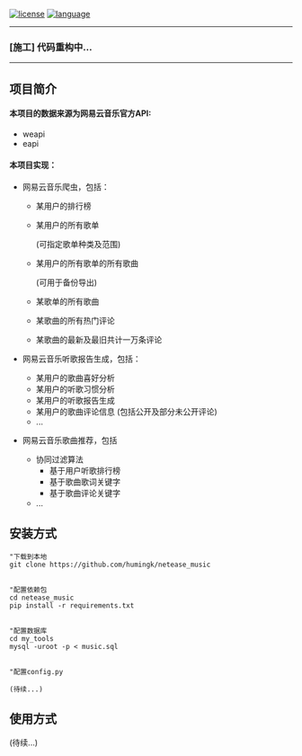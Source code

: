 <a href=""><img src="https://img.shields.io/github/license/mashape/apistatus.svg" alt="license"></a>
<a href=""><img src="https://img.shields.io/badge/language-python-green.svg" alt="language"></a>

---

### **[施工] 代码重构中...**

---

## 项目简介



#### 本项目的**数据来源**为网易云音乐官方API:

- weapi
- eapi



#### 本项目**实现**：

- 网易云音乐爬虫，包括：
  
  - 某用户的排行榜 
  
  - 某用户的所有歌单 
  
    (可指定歌单种类及范围)
  
  - 某用户的所有歌单的所有歌曲 
  
    (可用于备份导出)
  
  - 某歌单的所有歌曲
  
  - 某歌曲的所有热门评论
  
  - 某歌曲的最新及最旧共计一万条评论
  
  
  
- 网易云音乐听歌报告生成，包括：
  
  - 某用户的歌曲喜好分析
  - 某用户的听歌习惯分析
  - 某用户的听歌报告生成
  - 某用户的歌曲评论信息 (包括公开及部分未公开评论)
  - ...
  
  
  
- 网易云音乐歌曲推荐，包括
  
  - 协同过滤算法
    - 基于用户听歌排行榜
    - 基于歌曲歌词关键字
    - 基于歌曲评论关键字
  - ...

## 安装方式

```shell
"下载到本地
git clone https://github.com/humingk/netease_music


"配置依赖包
cd netease_music
pip install -r requirements.txt 


"配置数据库
cd my_tools
mysql -uroot -p < music.sql


"配置config.py

(待续...)
```





## 使用方式

(待续...)
